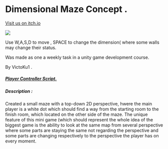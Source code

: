 # Dimensional Maze Concept .
[Visit us on itch.io](https://victoku1.itch.io/dimensional-maze-concept)


[![](http://img.youtube.com/vi/Y7tY3khI5DM/0.jpg)](http://www.youtube.com/watch?v=Y7tY3khI5DM "Dimensional Maze Concept.")

Use W,A,S,D to move , SPACE to change the dimension( where some walls may change their status.

Was made as one a weekly task in a unity game development course.

By VictoKu1 .



##### [Player Controller Script.](https://github.com/VictoKuGame/Dimensional/blob/main/MazeConcept/Assets/Scripts/PlayerControllerS.cs)

##### Description :

Created a small maze with a top-down 2D perspective, hwere the main player is a white dot which should find a way from the starting room to the finish room, which located on the other side of the maze. The unique feature of this mini game (which should represent the whole idea of the biggest game is the ability to look at the same map from several perspective where some parts are staying the same not regarding the perspective and some parts are changing respectively to the perspective the player has on every moment.
